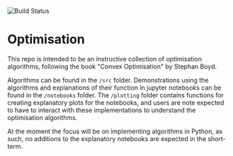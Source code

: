 ![Build Status](https://github.com/JPIvan/optimisation/workflows/python-testing/badge.svg)

# Optimisation

This repo is intended to be an instructive collection of optimisation algorithms, following the book "Convex Optimisation" by Stephan Boyd.

Algorithms can be found in the `/src` folder. Demonstrations using the algorithms and explanations of their function in jupyter notebooks can be found in the `/notebooks` folder. The `/plotting` folder contains functions for creating explanatory plots for the notebooks, and users are note expected to have to interact with these implementations to understand the optimisation algorithms.

At the moment the focus will be on implementing algorithms in Python, as such, no additions to the explanatory notebooks are expected in the short-term.
